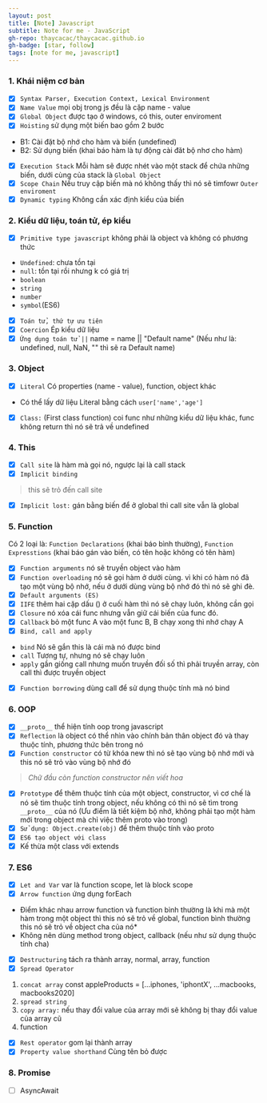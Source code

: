```yaml
---
layout: post
title: [Note] Javascript
subtitle: Note for me - JavaScript
gh-repo: thaycacac/thaycacac.github.io
gh-badge: [star, follow]
tags: [note for me, javascript]
---
```


### **1. Khái niệm cơ bản**
- [x] `Syntax Parser, Execution Context, Lexical Environment`
- [x] `Name Value` mọi obj trong js đều là cặp name - value
- [x] `Global Object` được tạo ở windows, có this, outer enviroment
- [x] `Hoisting` sử dụng một biến bao gồm 2 bước
- B1: Cài đặt bộ nhớ cho hàm và biến (undefined)
- B2: Sử dụng biến (khai báo hàm là tự động cài đăt bộ nhơ cho hàm)
- [x] `Execution Stack` Mỗi hàm sẽ được nhét vào một stack để chứa những biến, dưới cùng của stack là `Global Object`
- [x] `Scope Chain` Nếu truy cập biến mà nó không thấy thì nó sẽ timfowr `Outer enviroment`
- [x] `Dynamic typing` Không cần xác định kiểu của biến

### **2. Kiểu dữ liệu, toán tử, ép kiểu**
- [x] `Primitive type javascript` không phải là object và không có phương thức
- `Undefined`: chưa tồn tại
- `null`: tồn tại rồi nhưng k có giá trị
- `boolean`
- `string`
- `number`
- `symbol`(ES6)
- [x] `Toán tử, thứ tự ưu tiên`
- [x] `Coercion` Ép kiểu dữ liệu
- [x] `Ứng dụng toán tử ||` name = name || "Default name" (Nếu như là: undefined, null, NaN, "" thì sẽ ra Default name)

### 3. Object
- [x] `Literal` Có properties (name - value), function, object khác
* Có thể lấy dữ liệu Literal bằng cách `user['name','age']`
- [x] `Class:` (First class function) coi func như những kiểu dữ liệu khác, func không return thì nó sẽ trả về undefined

### 4. This
- [x] `Call site`  là hàm mà gọi nó, ngược lại là call stack
- [x] `Implicit binding` 
> this sẽ trỏ đến call site
- [x] `Implicit lost:` gán bằng biến để ở global thì call site vẫn là global

### 5. Function
Có 2 loại là: `Function Declarations` (khai báo bình thường), `Function Expresstions` (khai báo gán vào biến, có tên hoặc không có tên hàm)
- [x] `Function arguments` nó sẽ truyền object vào hàm 
- [x] `Function overloading` nó sẽ gọi hàm ở dưới cùng. vì khi có hàm nó đã tạo một vùng bộ nhớ, nếu ở dưới dùng vùng bộ nhớ đó thì nó sẽ ghi đè.
- [x] `Default arguments (ES)`
- [x] `IIFE` thêm hai cặp dấu () ở cuối hàm thì nó sẽ chạy luôn, không cần gọi
- [x] `Closure` nó xóa cái func nhưng vẫn giữ cái biến của func đó.
- [x] `Callback` bỏ một func A vào một func B, B chạy xong thì nhớ chạy A
- [x] `Bind, call and apply` 
- `bind` Nó sẽ gắn this là cái mà nó được bind
- `call` Tương tự, nhưng nó sẽ chạy luôn
- `apply` gần giống call nhưng muốn truyền đối số thì phải truyền array, còn call thì được truyền object
- [x] `Function borrowing` dùng call để sử dụng thuộc tính mà nó bind

### 6. OOP
- [x] `__proto__`  thể hiện tính oop trong javascript
- [x] `Reflection` là object có thể nhìn vào chính bản thân object đó và thay thuộc tính, phương thức bên trong nó
- [x] `Function constructor` có từ khóa new thì nó sẽ tạo vùng bộ nhớ mới và this nó sẽ trỏ vào vùng bộ nhớ đó
> *Chữ đầu còn function constructor nên viết hoa*
- [x] `Prototype` để thêm thuộc tính của một object, constructor, vì cơ chế là nó sẽ tìm thuộc tính trong object, nếu không có thì nó sẽ tìm trong `__proto__` của nó (Ưu điểm là tiết kiệm bộ nhớ, không phải tạo một hàm mới trong object mà chỉ việc thêm proto vào trong)
- [x] `Sử dụng: Object.create(obj)` để thêm thuộc tính vào proto
- [x] `ES6 tạo object với class`
- [x] Kế thừa một class với extends

### **7. ES6**
- [x] `Let and Var` var là function scope, let là block scope
- [x] `Arrow function` ứng dụng forEach
* Điểm khác nhau arrow function và function bình thường là khi mà một hàm trong một object thì this nó sẽ trỏ về global, function bình thường this nó sẽ trỏ về object cha của nó*
* Không nên dùng method trong object, callback (nếu như sử dụng thuộc tính cha)
- [x] `Destructuring` tách ra thành array, normal, array, function
- [x] `Spread Operator` 
1. `concat array` const appleProducts = [...iphones, 'iphontX', ...macbooks, macbooks2020]
2. `spread string`
3. `copy array:` nếu thay đổi value của array mới sẽ không bị thay đổi value của array cũ
4. function
- [x]  `Rest operator` gom lại thành array
- [x]  `Property value shorthand` Cùng tên bỏ được
 
###  8. Promise
- [ ] AsyncAwait
